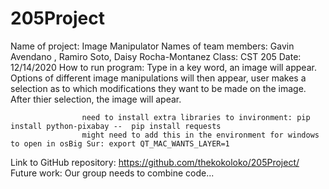 # 205Project

Name of project: Image Manipulator
Names of team members: Gavin Avendano , Ramiro Soto, Daisy Rocha-Montanez
Class: CST 205
Date: 12/14/2020
How to run program: Type in a key word, an image will appear. Options of different image manipulations will then appear, 
                    user makes a selection as to which
                    modifications they want to be made on the image. After thier selection, the image will apear.
                    
                    need to install extra libraries to invironment: pip install python-pixabay --  pip install requests
                    might need to add this in the environment for windows to open in osBig Sur: export QT_MAC_WANTS_LAYER=1 

Link to GitHub repository: https://github.com/thekokoloko/205Project/
Future work:
            Our group needs to combine code...
